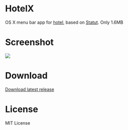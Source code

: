 # HotelX

OS X menu bar app for [hotel](https://github.com/typicode/hotel), based on [Statut](https://github.com/djyde/Statut). Only 1.6MB 

# Screenshot

![](https://cloud.githubusercontent.com/assets/914329/12062288/706d76ea-afd4-11e5-8bb2-ab7759a61014.png)

# Download

[Download latest release](https://github.com/djyde/HotelX/releases)

# License

MIT License